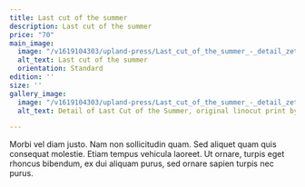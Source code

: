 ```yaml
---
title: Last cut of the summer
description: Last cut of the summer
price: "70"
main_image:
  image: "/v1619104303/upland-press/Last_cut_of_the_summer_-_detail_zet9bh.jpg"
  alt_text: Last cut of the summer
  orientation: Standard
edition: ''
size: ''
gallery_image:
  image: "/v1619104303/upland-press/Last_cut_of_the_summer_-_detail_zet9bh.jpg"
  alt_text: Detail of Last Cut of the Summer, original linocut print by Toby Travis

---
```

Morbi vel diam justo. Nam non sollicitudin quam. Sed aliquet quam quis consequat molestie. Etiam tempus vehicula laoreet. Ut ornare, turpis eget rhoncus bibendum, ex dui aliquam purus, sed ornare sapien turpis nec purus.